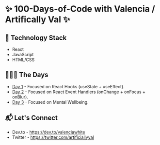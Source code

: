 # ✨ 100-Days-of-Code with Valencia / Artifically Val ✨

## 🐲 Technology Stack 
- React 
- JavaScript
- HTML/CSS
 

## 👩🏽‍💻 The Days  
- [Day 1](https://github.com/valenciawhite/100-Days-of-Code/blob/main/day-1/read-me.md) - Focused on React Hooks (useState + useEffect).
- [Day 2](https://github.com/valenciawhite/100-Days-of-Code/blob/main/day-2/read-me.md) - Focused on React Event Handlers (onChange + onFocus + onBlur).
- [Day 3](https://github.com/valenciawhite/100-Days-of-Code/blob/main/day-3/read-me.md) - Focused on Mental Wellbeing.


## :mailbox_with_mail: Let's Connect
- Dev.to - https://dev.to/valenciawhite
- Twitter - https://twitter.com/artificiallyval
